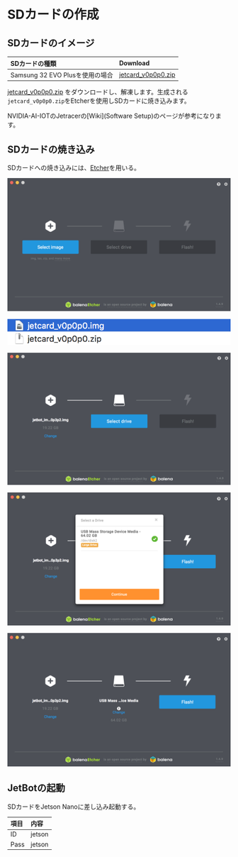 # SDカードの作成

## SDカードのイメージ　

|SDカードの種類|Download|
|:--|:--|
|Samsung 32 EVO Plusを使用の場合|[jetcard_v0p0p0.zip](https://drive.google.com/open?id=1wXD1CwtxiH5Mz4uSmIZ76fd78zDQltW_)|

[jetcard_v0p0p0.zip](https://drive.google.com/open?id=1wXD1CwtxiH5Mz4uSmIZ76fd78zDQltW_) をダウンロードし、解凍します。生成される`jetcard_v0p0p0.zip`をEtcherを使用しSDカードに焼き込みます。

NVIDIA-AI-IOTのJetracerの[Wiki](Software Setup)のページが参考になります。

## SDカードの焼き込み

SDカードへの焼き込みには、[Etcher](https://www.balena.io/etcher/)を用いる。

![](./img/sd001.png)

![](./img/sd002.png)

![](./img/sd003.png)

![](./img/sd004.png)

![](./img/sd005.png)

## JetBotの起動

SDカードをJetson Nanoに差し込み起動する。

|項目|内容|
|:--|:--|
|ID|jetson|
|Pass|jetson|
